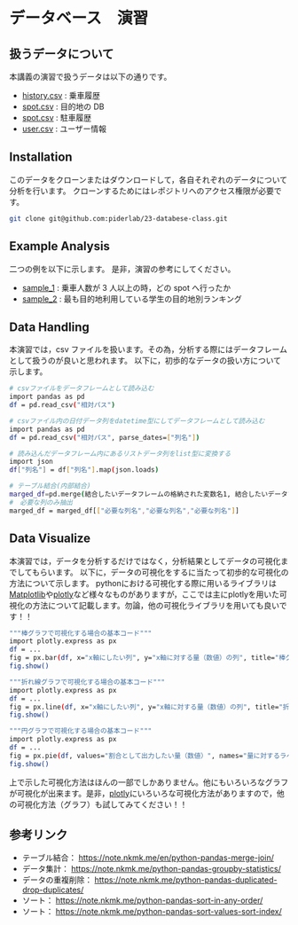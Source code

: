 # データベース　演習

## 扱うデータについて

本講義の演習で扱うデータは以下の通りです。

- [history.csv](./history.csv) : 乗車履歴
- [spot.csv](./spot.csv) : 目的地の DB
- [spot.csv](./spot.csv) : 駐車履歴
- [user.csv](./user.csv) : ユーザー情報

## Installation

このデータをクローンまたはダウンロードして，各自それぞれのデータについて分析を行います。
クローンするためにはレポジトリへのアクセス権限が必要です。

```bash
git clone git@github.com:piderlab/23-databese-class.git
```

## Example Analysis

二つの例を以下に示します。
是非，演習の参考にしてください。

- [sample_1](./sample1.ipynb) : 乗車人数が 3 人以上の時，どの spot へ行ったか
- [sample_2](./sample2.ipynb) : 最も目的地利用している学生の目的地別ランキング

## Data Handling

本演習では，csv ファイルを扱います。その為，分析する際にはデータフレームとして扱うのが良いと思われます。
以下に，初歩的なデータの扱い方について示します。

```bash
# csvファイルをデータフレームとして読み込む
import pandas as pd
df = pd.read_csv("相対パス")
```

```bash
# csvファイル内の日付データ列をdatetime型にしてデータフレームとして読み込む
import pandas as pd
df = pd.read_csv("相対パス", parse_dates=["列名"])
```

```bash
# 読み込んだデータフレーム内にあるリストデータ列をlist型に変換する
import json
df["列名"] = df["列名"].map(json.loads)
```

```bash
# テーブル結合(内部結合)
marged_df=pd.merge(結合したいデータフレームの格納された変数名1, 結合したいデータフレームの格納された変数名2, on="結合対象となる列名")
#　必要な列のみ抽出
marged_df = marged_df[["必要な列名","必要な列名","必要な列名"]]
```

## Data Visualize

本演習では，データを分析するだけではなく，分析結果としてデータの可視化までしてもらいます。
以下に，データの可視化をするに当たって初歩的な可視化の方法について示します。
pythonにおける可視化する際に用いるライブラリは[Matplotlib](https://matplotlib.org/stable/gallery/index)や[plotly](https://plotly.com/python/)など様々なものがありますが，ここでは主にplotlyを用いた可視化の方法について記載します。勿論，他の可視化ライブラリを用いても良いです！！

```bash
"""棒グラフで可視化する場合の基本コード"""
import plotly.express as px
df = ...
fig = px.bar(df, x="x軸にしたい列", y="x軸に対する量（数値）の列", title="棒グラフ")
fig.show()
```
```bash
"""折れ線グラフで可視化する場合の基本コード"""
import plotly.express as px
df = ...
fig = px.line(df, x="x軸にしたい列", y="x軸に対する量（数値）の列", title="折れ線グラフ")
fig.show()
```
```bash
"""円グラフで可視化する場合の基本コード"""
import plotly.express as px
df = ...
fig = px.pie(df, values="割合として出力したい量（数値）", names="量に対するラベル", title="円グラフ")
fig.show()
```
上で示した可視化方法はほんの一部でしかありません。他にもいろいろなグラフが可視化が出来ます。是非，[plotly](https://plotly.com/python/)にいろいろな可視化方法がありますので，他の可視化方法（グラフ）も試してみてください！！

## 参考リンク

- テーブル結合： https://note.nkmk.me/en/python-pandas-merge-join/
- データ集計： https://note.nkmk.me/python-pandas-groupby-statistics/
- データの重複削除： https://note.nkmk.me/python-pandas-duplicated-drop-duplicates/
- ソート： https://note.nkmk.me/python-pandas-sort-in-any-order/
- ソート： https://note.nkmk.me/python-pandas-sort-values-sort-index/
